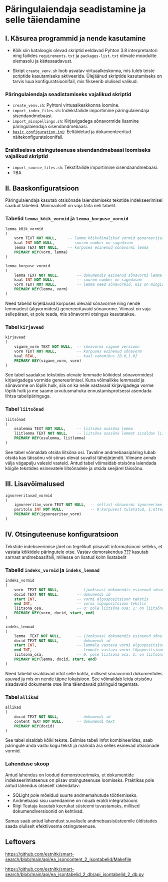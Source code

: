 # Päringulaiendaja seadistamine ja selle täiendamine

## I. Käsurea programmid ja nende kasutamine

* Kõik siin kataloogis olevad skriptid eeldavad Pyhton 3.8 interpretaatori ning failides `requirements.txt` ja `packages-list.txt` olevate moodulite olemasolu ja kättesaadavust. 

* Skript `create_venv.sh` loob asvatav virtuaalkeskonna, mis tuleb teiste scriptide kasutamiseks aktiveerida. Ülejäänud skriptide kasutamiseks on tarvis luua konfiguratsioonifail, mis fikseerib olulised valikud. 

### Päringulaiendaja seadistamiseks vajalikud skriptid

* `create_venv.sh`: Pyhtoni virtuaalkeskkonna loomine.* `import_index_files.sh`: Indeksfailide importimine päringulaiendaja sisendandmebaasi. * `import_misspellings.sh`: Kirjavigadega sõnavormide lisamine päringulaiendaja sisendandmebaasi. * [`basic_configuration.ini`](./basic_configuration.ini): Eeltäidetud ja dokumenteeritud näitekonfiguratsioonifail.### Eraldiseisva otsinguteenuse sisendandmebaasi loomiseks vajalikud skriptid* `import_source_files.sh`: Tekstifailide importimine sisendaandmebaasi.
*  TBA



## II. Baaskonfiguratsioon
 
Päringulaiendaja kasutab otsisõnade laiendamiseks tekstide indekseerimisel saadud tabeleid. 
Minimaalselt on vaja täita neli tabelit. 

###  Tabelid `lemma_kõik_vormid` ja `lemma_korpuse_vormid`

```sql
lemma_kõik_vormid
( 
	vorm TEXT NOT NULL,     -- lemma kõikvõimalikud vormid genereerijast
	kaal INT NOT NULL,      -- suurem number on sagedasem
	lemma TEXT NOT NULL,    -- korpuses esinenud sõnavormi lemma
	PRIMARY KEY(vorm, lemma)
)

lemma_korpuse_vormid
(
    lemma TEXT NOT NULL,        -- dokumendis esinenud sõnavormi lemma
    kaal INT NOT NULL,          -- suurem number on sagedasem
    vorm TEXT NOT NULL,         -- lemma need sõnavormid, mis on mingis dokumendis dokumendis esinenud
    PRIMARY KEY(lemma, vorm)
)
```

Need tabelid kirjeldavad korpuses olevaid sõnavorme ning nende lemmadest (algvormidest) genereeritavaid sõnavorme.
Viimast on vaja sellepärast, et pole teada, mis sõnavormi otsingus kasutatakse.   

### Tabel `kirjavead` 

```sql
kirjavead
(
	vigane_vorm TEXT NOT NULL,  -- sõnavormi vigane versioon
	vorm TEXT NOT NULL,         -- korpuses esinenud sõnavorm
	kaal REAL,                  -- kaal vahemikus [0.0,1.0]
	PRIMARY KEY(vigane_vorm, vorm)
)
```

See tabel saadakse tekstides olevate lemmade kõikidest sõnavormidest kirjavigadega vormide genereerimisel. 
Kuna võimalikke lemmasid ja sõnavorme on lõplik hulk, siis on ka neile vastavaid kirjavigadega vorme lõplik hulk ja me saame arvutusmahuka ennustamisprotsessi asendada lihtsa tabelipäringuga.

### Tabel `liitsõnad`

```sql
liitsõnad
( 
    osalemma TEXT NOT NULL,     -- liitsõna osasõna lemma
    liitlemma TEXT NOT NULL,    -- liitsõna osasõna lemmat sisaldav liitsõna lemma
    PRIMARY KEY(osalemma, liitlemma)
)
```

See tabel võimaldab otsida liitsõna osi. Tavaline andmebaasipäring lubab otsida kas täissõnu või sõnas olevat suvalist tähejärjendit. 
Viimane annab välja vägapalju valesid vasteid. 
Antud tabel võimaldab otsisõna laiendada kõigile tekstides esinevatele liitsõnadele ja otsida seejärel täissõnu.    


## III. Lisavõimalused

```sql
ignoreeritavad_vormid
(
	ignoreeritav_vorm TEXT NOT NULL,  -- sellist sõnavormi ignoreerime päringus
	paritolu INT NOT NULL,            -- 0:korpusest tuletatud, 1:etteantud vorm                       
	PRIMARY KEY(ignoreeritav_vorm)
)
```

## IV. Otsinguteenuse konfiguratsioon

Tekstide indekseerimise järel on tegelikult piisavalt informatsiooni selleks, et vastata kõikidele päringutele otse.
Vastav demorakendus [???](???) kasutab sarnast andmebaasifaili, millesse on lisatud kolm lisatabelit   

### Tabelid `indeks_vormid` ja `indeks_lemmad`

```sql
indeks_vormid
(
    vorm  TEXT NOT NULL,        -- (jooksvas) dokumendis esinenud sõnavorm
    docid TEXT NOT NULL,        -- dokumendi id
    start INT,                  -- vormi alguspositsioon tekstis
    end INT,                    -- vormi lõpupositsioon tekstis
    liitsona_osa,               -- 0: pole liitsõna osa; 1: on liitsõna osa
    PRIMARY KEY(vorm, docid, start, end)
)

indeks_lemmad
(
    lemma  TEXT NOT NULL,       -- (jooksvas) dokumendis esinenud sõna lemma
    docid TEXT NOT NULL,        -- dokumendi id
    start INT,                  -- lemmale vastava vormi alguspositsioon tekstis
    end INT,                    -- lemmale vastava vormi lõpupositsioon tekstis
    liitsona_osa,               -- 0: pole liitsõna osa; 1: on liitsõna osa
    PRIMARY KEY(lemma, docid, start, end)
)
```

Need tabelid sisaldavad infot selle kohta, millised sõnavormid dokumentides asuvad ja mis on nende täpne lokatsioon.
See võimaldab leida otsisõnu sisadavaid dokumente otse ilma täiendavaid päringuid tegemata.

### Tabel `allikad `

```sql
allikad
(
    docid TEXT NOT NULL,        -- dokumendi id
    content TEXT NOT NULL,      -- dokumendi text
    PRIMARY KEY(docid)
)
```

See tabel sisaldab kõiki tekste. Eelmise tabeli infot kombineerides, saab päringule anda vastu kogu teksti ja märkida ära selles esinevad otsisõnade vormid.

### Lahenduse skoop

Antud lahendus on loodud demonstreerimaks, et dokumentide indekseerimisteenus on piisav otsinguteenuse loomiseks.
Praktikas pole antud lahendus otseselt rakendatav:

* SQLight pole mõeldud suurte andmemahutude töötlemiseks.
* Andmebaasi sisu uuendamine on nõuab eraldi integratsiooni.   
* Riigi Teataja kasutab keerukat süsteemi tuvastamaks, millised dokumendiversioonid on kehtivad.     

Samas saab antud lahendust suvalisele andmebaasisüsteemile üldistades saada oluliselt efektiivsema otsinguteenuse. 



## Leftovers

https://github.com/estnltk/smart-search/blob/main/api/ea_jsoncontent_2_jsontabelid/Makefile

https://github.com/estnltk/smart-search/blob/main/api/ea_jsontabelid_2_db/api_jsontabelid_2_db.py